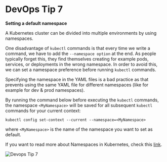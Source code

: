 # DevOps Tip 7

**Setting a default namespace**

A Kubernetes cluster can be divided into multiple environments by using namespaces.<br>

One disadvantage of `kubectl` commands is that every time we write a command, we have to add the `--namespace option` at the end. As people typically forget this, they find themselves creating for example pods, services, or deployments in the wrong namespace. In order to avoid this, we can set a namespace preference before running `kubectl` commands.<br>

Specifying the namespace in the YAML files is a bad practice as that prevents using the same YAML file for different namespaces (like for example for dev & prod namespaces).<br>

By running the command below before executing the `kubectl` commands, the namespace `<MyNamespace>` will be saved for all subsequent `kubectl` commands for your current context:

```kubectl config set-context --current --namespace=<MyNamespace>```

where `<MyNamespace>` is the name of the namespace you want to set as default.<br>

If you want to read more about Namespaces in Kubernetes, check this [link](https://kubernetes.io/docs/concepts/overview/working-with-objects/namespaces/).<br>

![Devops Tip 7](./img/devops-tip-7.png)


